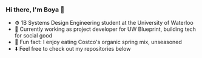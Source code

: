 ### Hi there, I'm Boya 👋

- ⚙️ 1B Systems Design Engineering student at the University of Waterloo
- 🌱 Currently working as project developer for UW Blueprint, building tech for social good
- 🥬 Fun fact: I enjoy eating Costco's organic spring mix, unseasoned
- ⬇️ Feel free to check out my repositories below

